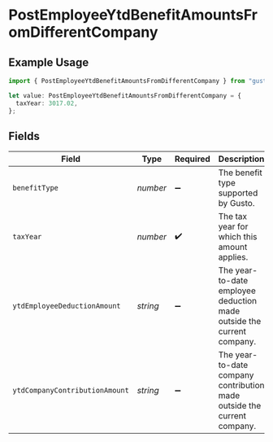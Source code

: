 # PostEmployeeYtdBenefitAmountsFromDifferentCompany

## Example Usage

```typescript
import { PostEmployeeYtdBenefitAmountsFromDifferentCompany } from "gusto_embedded/models/components";

let value: PostEmployeeYtdBenefitAmountsFromDifferentCompany = {
  taxYear: 3017.02,
};
```

## Fields

| Field                                                                   | Type                                                                    | Required                                                                | Description                                                             |
| ----------------------------------------------------------------------- | ----------------------------------------------------------------------- | ----------------------------------------------------------------------- | ----------------------------------------------------------------------- |
| `benefitType`                                                           | *number*                                                                | :heavy_minus_sign:                                                      | The benefit type supported by Gusto.                                    |
| `taxYear`                                                               | *number*                                                                | :heavy_check_mark:                                                      | The tax year for which this amount applies.                             |
| `ytdEmployeeDeductionAmount`                                            | *string*                                                                | :heavy_minus_sign:                                                      | The year-to-date employee deduction made outside the current company.   |
| `ytdCompanyContributionAmount`                                          | *string*                                                                | :heavy_minus_sign:                                                      | The year-to-date company contribution made outside the current company. |